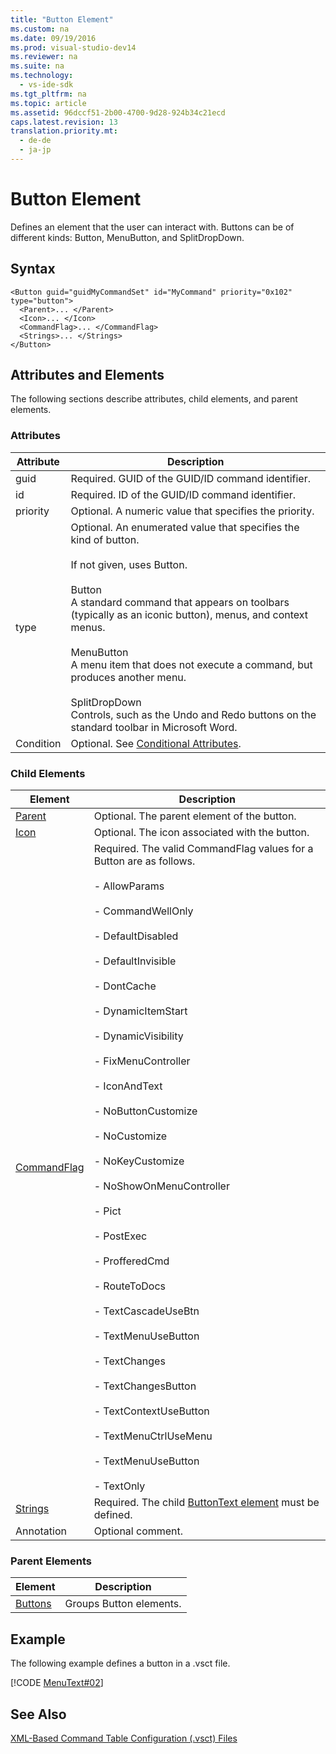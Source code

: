 ```yaml
---
title: "Button Element"
ms.custom: na
ms.date: 09/19/2016
ms.prod: visual-studio-dev14
ms.reviewer: na
ms.suite: na
ms.technology: 
  - vs-ide-sdk
ms.tgt_pltfrm: na
ms.topic: article
ms.assetid: 96dccf51-2b00-4700-9d28-924b34c21ecd
caps.latest.revision: 13
translation.priority.mt: 
  - de-de
  - ja-jp
---
```

# Button Element
Defines an element that the user can interact with. Buttons can be of different kinds: Button, MenuButton, and SplitDropDown.  
  
## Syntax  
  
```  
<Button guid="guidMyCommandSet" id="MyCommand" priority="0x102" type="button">  
  <Parent>... </Parent>  
  <Icon>... </Icon>  
  <CommandFlag>... </CommandFlag>  
  <Strings>... </Strings>  
</Button>  
```  
  
## Attributes and Elements  
 The following sections describe attributes, child elements, and parent elements.  
  
### Attributes  
  
|Attribute|Description|  
|---------------|-----------------|  
|guid|Required. GUID of the GUID/ID command identifier.|  
|id|Required. ID of the GUID/ID command identifier.|  
|priority|Optional. A numeric value that specifies the priority.|  
|type|Optional. An enumerated value that specifies the kind of button.<br /><br /> If not given, uses Button.<br /><br /> Button<br /> A standard command that appears on toolbars (typically as an iconic button), menus, and context menus.<br /><br /> MenuButton<br /> A menu item that does not execute a command, but produces another menu.<br /><br /> SplitDropDown<br /> Controls, such as the Undo and Redo buttons on the standard toolbar in Microsoft Word.|  
|Condition|Optional. See [Conditional Attributes](../vs140/VSCT-XML-Schema-Conditional-Attributes.md).|  
  
### Child Elements  
  
|Element|Description|  
|-------------|-----------------|  
|[Parent](../vs140/Parent-Element.md)|Optional. The parent element of the button.|  
|[Icon](../vs140/Icon-Element.md)|Optional. The icon associated with the button.|  
|[CommandFlag](../vs140/Command-Flag-Element.md)|Required. The valid CommandFlag values for a Button are as follows.<br /><br /> - AllowParams<br /><br /> - CommandWellOnly<br /><br /> - DefaultDisabled<br /><br /> - DefaultInvisible<br /><br /> - DontCache<br /><br /> - DynamicItemStart<br /><br /> - DynamicVisibility<br /><br /> - FixMenuController<br /><br /> - IconAndText<br /><br /> - NoButtonCustomize<br /><br /> - NoCustomize<br /><br /> - NoKeyCustomize<br /><br /> - NoShowOnMenuController<br /><br /> - Pict<br /><br /> - PostExec<br /><br /> - ProfferedCmd<br /><br /> - RouteToDocs<br /><br /> - TextCascadeUseBtn<br /><br /> - TextMenuUseButton<br /><br /> - TextChanges<br /><br /> - TextChangesButton<br /><br /> - TextContextUseButton<br /><br /> - TextMenuCtrlUseMenu<br /><br /> - TextMenuUseButton<br /><br /> - TextOnly|  
|[Strings](../vs140/Strings-Element.md)|Required. The child [ButtonText element](../vs140/ButtonText-Element.md) must be defined.|  
|Annotation|Optional comment.|  
  
### Parent Elements  
  
|Element|Description|  
|-------------|-----------------|  
|[Buttons](../vs140/Buttons-Element.md)|Groups Button elements.|  
  
## Example  
 The following example defines a button in a .vsct file.  
  
 [!CODE [MenuText#02](../CodeSnippet/VS_Snippets_VSSDK/menutext#02)]  
  
## See Also  
 [XML-Based Command Table Configuration (.vsct) Files](../vs140/Visual-Studio-Command-Table--.Vsct--Files.md)